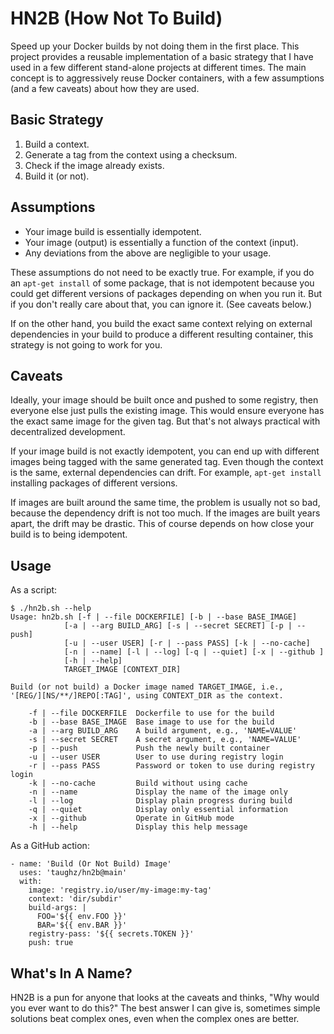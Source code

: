 # HN2B (How Not To Build)

Speed up your Docker builds by not doing them in the first place. This project
provides a reusable implementation of a basic strategy that I have used in a few
different stand-alone projects at different times. The main concept is to
aggressively reuse Docker containers, with a few assumptions (and a few caveats)
about how they are used.

## Basic Strategy

1. Build a context.
2. Generate a tag from the context using a checksum.
3. Check if the image already exists.
4. Build it (or not).

## Assumptions

- Your image build is essentially idempotent.
- Your image (output) is essentially a function of the context (input).
- Any deviations from the above are negligible to your usage.

These assumptions do not need to be exactly true. For example, if you do an
`apt-get install` of some package, that is not idempotent because you could get
different versions of packages depending on when you run it. But if you don't
really care about that, you can ignore it. (See caveats below.)

If on the other hand, you build the exact same context relying on external
dependencies in your build to produce a different resulting container, this
strategy is not going to work for you.

## Caveats

Ideally, your image should be built once and pushed to some registry, then
everyone else just pulls the existing image. This would ensure everyone has the
exact same image for the given tag. But that's not always practical with
decentralized development.

If your image build is not exactly idempotent, you can end up with different
images being tagged with the same generated tag. Even though the context is the
same, external dependencies can drift. For example, `apt-get install` installing
packages of different versions.

If images are built around the same time, the problem is usually not so bad,
because the dependency drift is not too much. If the images are built years
apart, the drift may be drastic. This of course depends on how close your build
is to being idempotent.

## Usage

As a script:

``` text
$ ./hn2b.sh --help
Usage: hn2b.sh [-f | --file DOCKERFILE] [-b | --base BASE_IMAGE]
            [-a | --arg BUILD_ARG] [-s | --secret SECRET] [-p | --push]
            [-u | --user USER] [-r | --pass PASS] [-k | --no-cache]
            [-n | --name] [-l | --log] [-q | --quiet] [-x | --github ]
            [-h | --help]
            TARGET_IMAGE [CONTEXT_DIR]

Build (or not build) a Docker image named TARGET_IMAGE, i.e.,
'[REG/][NS/**/]REPO[:TAG]', using CONTEXT_DIR as the context.

    -f | --file DOCKERFILE  Dockerfile to use for the build
    -b | --base BASE_IMAGE  Base image to use for the build
    -a | --arg BUILD_ARG    A build argument, e.g., 'NAME=VALUE'
    -s | --secret SECRET    A secret argument, e.g., 'NAME=VALUE'
    -p | --push             Push the newly built container
    -u | --user USER        User to use during registry login
    -r | --pass PASS        Password or token to use during registry login
    -k | --no-cache         Build without using cache
    -n | --name             Display the name of the image only
    -l | --log              Display plain progress during build
    -q | --quiet            Display only essential information
    -x | --github           Operate in GitHub mode
    -h | --help             Display this help message
```

As a GitHub action:

``` text
- name: 'Build (Or Not Build) Image'
  uses: 'taughz/hn2b@main'
  with:
    image: 'registry.io/user/my-image:my-tag'
    context: 'dir/subdir'
    build-args: |
      FOO='${{ env.FOO }}'
      BAR='${{ env.BAR }}'
    registry-pass: '${{ secrets.TOKEN }}'
    push: true
```

## What's In A Name?

HN2B is a pun for anyone that looks at the caveats and thinks, "Why would you
ever want to do this?" The best answer I can give is, sometimes simple solutions
beat complex ones, even when the complex ones are better.
